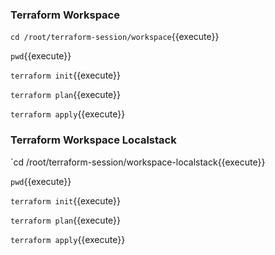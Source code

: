 ### Terraform Workspace ####

`cd /root/terraform-session/workspace`{{execute}}

`pwd`{{execute}}

`terraform init`{{execute}}

`terraform plan`{{execute}}

`terraform apply`{{execute}}




### Terraform Workspace Localstack ####

`cd /root/terraform-session/workspace-localstack{{execute}}

`pwd`{{execute}}

`terraform init`{{execute}}

`terraform plan`{{execute}}

`terraform apply`{{execute}}